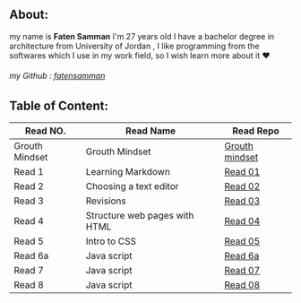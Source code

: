 

## About:
my name is **Faten Samman** I'm 27 years old I have a bachelor degree in architecture from University of Jordan , I like programming from the softwares which I use in my work field, so I wish learn more about it :heart:
###### my Github : [fatensamman](https://github.com/Fatensamman)

## Table of Content:


 |    Read NO.    |           Read Name           |       Read Repo         |
 |----------------|-------------------------------|-------------------------|
 | Grouth Mindset |         Grouth Mindset        | [Grouth mindset](gm.md) |
 |     Read 1     |       Learning Markdown       |   [Read 01](Read1.md)   |
 |     Read 2     |     Choosing a text editor    |   [Read 02](Read2.md)   |
 |     Read 3     |          Revisions            |   [Read 03](Read3.md)   |
 |     Read 4     | Structure web pages with HTML |   [Read 04](Read4.md)   |
 |     Read 5     |         Intro to CSS          |   [Read 05](Read5.md)   |
 |    Read 6a     |          Java script          |   [Read 6a](Read6a.md)  |
 |     Read 7     |          Java script          |   [Read 07](Read7.md)   |
 |     Read 8     |          Java script          |   [Read 08](Read8.md)   |